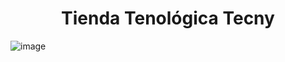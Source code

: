 <h1 align="center">Tienda Tenológica Tecny</h1>

![image](https://github.com/JohnMata0427/Proyecto-Final-de-Diseno-de-Interfaces/assets/150484680/c389cf20-21e0-4fd4-b236-1740b4d08445)
